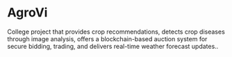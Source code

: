 # AgroVi
College project that provides crop recommendations, detects crop diseases through image analysis, offers a blockchain-based auction system for secure bidding, trading, and delivers real-time weather forecast updates..
